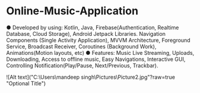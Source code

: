 # Online-Music-Application
● Developed by using: Kotlin, Java, Firebase(Authentication, Realtime Database, Cloud Storage),
Android Jetpack Libraries. Navigation Components (Single Activity Application), MVVM Architecture,
Foreground Service, Broadcast Receiver, Coroutines (Background Work), Animations(Motion layouts,
etc)
● Features: Music Live Streaming, Uploads, Downloading, Access to offline music, Easy
Navigations, Interactive GUI, Controlling Notification(Play/Pause, Next/Previous, Trackbar).


![Alt text]("C:\Users\mandeep singh\Pictures\Picture2.jpg"?raw=true "Optional Title")

